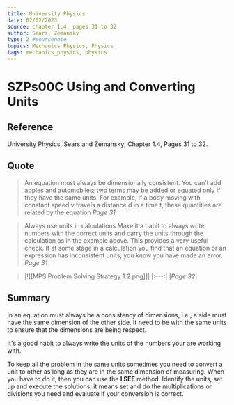 ```yaml
---
title: University Physics
date: 02/02/2023
source: chapter 1.4, pages 31 to 32
author: Sears, Zemansky
type: 2 #sourcenote
topics: Mechanics Physics, Physics
tags: mechanics_physics, physics
---
```

# SZPs00C Using and Converting Units

## **Reference** 
University Physics, Sears and Zemansky; Chapter 1.4, Pages 31 to 32.

## **Quote** 
> An equation must always be dimensionally consistent. You can’t add apples  and automobiles; two terms may be added or equated only if they have the same  units. For example, if a body moving with constant speed v travels a distance d in a time t, these quantities are related by the equation *Page 31*

> Always use units in calculations Make it a habit to always write  numbers with the correct units and carry the units through the calculation as in the  example above. This provides a very useful check. If at some stage in a calculation  you find that an equation or an expression  has inconsistent units, you know you have  made an error. *Page 31*

> |![[MPS Problem Solving Strategy 1.2.png]]|
|:---:|
|*Page 32*|

## **Summary**
In an equation must always be a consistency of dimensions, i.e., a side must have the same dimension of the other side. It need to be with the same units to ensure that the dimensions are being respect.

It's a good habit to always write the units of the numbers your are working with.

To keep all the problem in the same units sometimes you need to convert a unit to other as long as they are in the same dimension of measuring. When you have to do it, then you can use the **I SEE** method. Identify the units, set up and execute the solutions, it means set and do the multiplications or divisions you need and evaluate if your conversion is correct.


